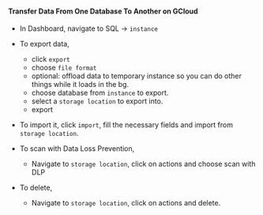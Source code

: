#### Transfer Data From One Database To Another on GCloud

* In Dashboard, navigate to SQL -> `instance`
* To export data,
   * click `export`
   * choose `file format`
   * optional: offload data to temporary instance so you can do other things while it loads in the bg.
   * choose database from `instance` to export.
   * select a `storage location` to export into.
   * export

* To import it, click `import`, fill the necessary fields and import from `storage location`.

* To scan with Data Loss Prevention,
   * Navigate to `storage location`, click on actions and choose scan with DLP

* To delete,
   * Navigate to `storage location`, click on actions and delete.